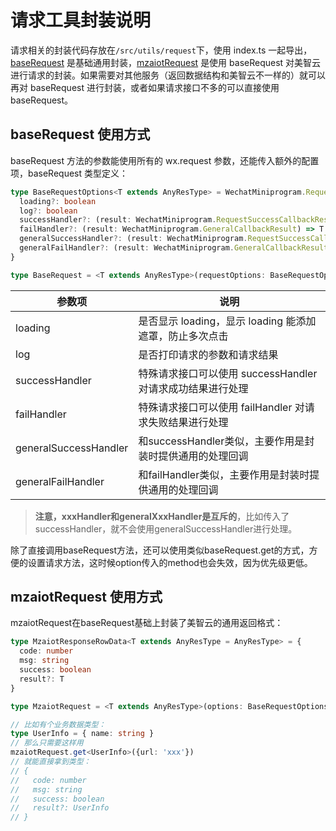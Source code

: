 # 请求工具封装说明

请求相关的封装代码存放在`/src/utils/request`下，使用 index.ts 一起导出，[baseRequest](../src/utils/request/baseRequest.ts) 是基础通用封装，[mzaiotRequest](../src/utils/request/mzaiotRequest.ts) 是使用 baseRequest 对美智云进行请求的封装。如果需要对其他服务（返回数据结构和美智云不一样的）就可以再对 baseRequest 进行封装，或者如果请求接口不多的可以直接使用 baseRequest。

## baseRequest 使用方式

baseRequest 方法的参数能使用所有的 wx.request 参数，还能传入额外的配置项，baseRequest 类型定义：

```ts
type BaseRequestOptions<T extends AnyResType> = WechatMiniprogram.RequestOption<T> & {
  loading?: boolean
  log?: boolean
  successHandler?: (result: WechatMiniprogram.RequestSuccessCallbackResult<T>) => T
  failHandler?: (result: WechatMiniprogram.GeneralCallbackResult) => T
  generalSuccessHandler?: (result: WechatMiniprogram.RequestSuccessCallbackResult<T>) => T
  generalFailHandler?: (result: WechatMiniprogram.GeneralCallbackResult) => T
}

type BaseRequest = <T extends AnyResType>(requestOptions: BaseRequestOptions<T>) => Promise<T>
```

| 参数项                | 说明                                                       |
| --------------------- | ---------------------------------------------------------- |
| loading               | 是否显示 loading，显示 loading 能添加遮罩，防止多次点击    |
| log                   | 是否打印请求的参数和请求结果                               |
| successHandler        | 特殊请求接口可以使用 successHandler 对请求成功结果进行处理 |
| failHandler           | 特殊请求接口可以使用 failHandler 对请求失败结果进行处理    |
| generalSuccessHandler | 和successHandler类似，主要作用是封装时提供通用的处理回调 |
| generalFailHandler    | 和failHandler类似，主要作用是封装时提供通用的处理回调 |

> **注意，xxxHandler和generalXxxHandler是互斥的**，比如传入了successHandler，就不会使用generalSuccessHandler进行处理。

除了直接调用baseRequest方法，还可以使用类似baseRequest.get的方式，方便的设置请求方法，这时候option传入的method也会失效，因为优先级更低。

## mzaiotRequest 使用方式
mzaiotRequest在baseRequest基础上封装了美智云的通用返回格式：
```ts
type MzaiotResponseRowData<T extends AnyResType = AnyResType> = {
  code: number
  msg: string
  success: boolean
  result?: T
}

type MzaiotRequest = <T extends AnyResType>(options: BaseRequestOptions<T>) => Promise<MzaiotResponseRowData<T>>

// 比如有个业务数据类型：
type UserInfo = { name: string }
// 那么只需要这样用
mzaiotRequest.get<UserInfo>({url: 'xxx'})
// 就能直接拿到类型：
// {
//   code: number
//   msg: string
//   success: boolean
//   result?: UserInfo
// }
```
